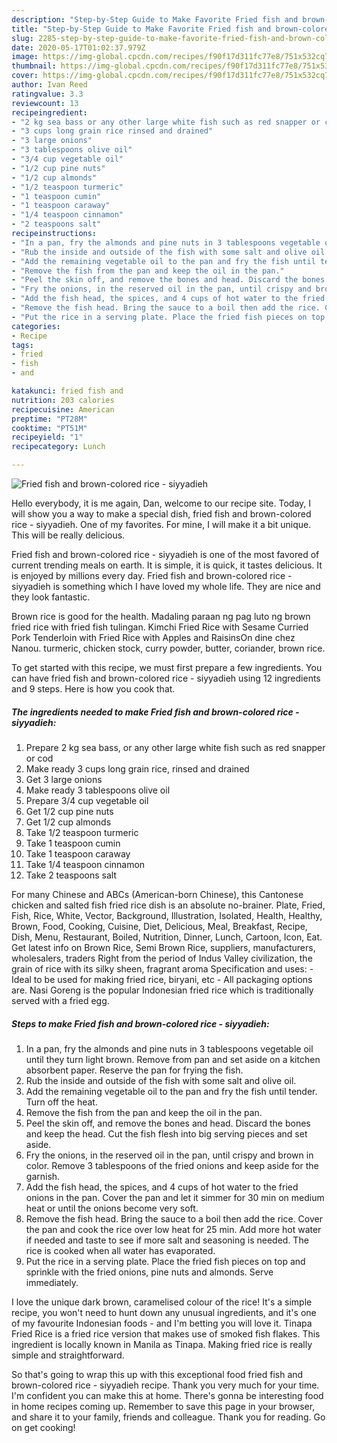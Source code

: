 ```yaml
---
description: "Step-by-Step Guide to Make Favorite Fried fish and brown-colored rice - siyyadieh"
title: "Step-by-Step Guide to Make Favorite Fried fish and brown-colored rice - siyyadieh"
slug: 2285-step-by-step-guide-to-make-favorite-fried-fish-and-brown-colored-rice-siyyadieh
date: 2020-05-17T01:02:37.979Z
image: https://img-global.cpcdn.com/recipes/f90f17d311fc77e8/751x532cq70/fried-fish-and-brown-colored-rice-siyyadieh-recipe-main-photo.jpg
thumbnail: https://img-global.cpcdn.com/recipes/f90f17d311fc77e8/751x532cq70/fried-fish-and-brown-colored-rice-siyyadieh-recipe-main-photo.jpg
cover: https://img-global.cpcdn.com/recipes/f90f17d311fc77e8/751x532cq70/fried-fish-and-brown-colored-rice-siyyadieh-recipe-main-photo.jpg
author: Ivan Reed
ratingvalue: 3.3
reviewcount: 13
recipeingredient:
- "2 kg sea bass or any other large white fish such as red snapper or cod"
- "3 cups long grain rice rinsed and drained"
- "3 large onions"
- "3 tablespoons olive oil"
- "3/4 cup vegetable oil"
- "1/2 cup pine nuts"
- "1/2 cup almonds"
- "1/2 teaspoon turmeric"
- "1 teaspoon cumin"
- "1 teaspoon caraway"
- "1/4 teaspoon cinnamon"
- "2 teaspoons salt"
recipeinstructions:
- "In a pan, fry the almonds and pine nuts in 3 tablespoons vegetable oil until they turn light brown. Remove from pan and set aside on a kitchen absorbent paper. Reserve the pan for frying the fish."
- "Rub the inside and outside of the fish with some salt and olive oil."
- "Add the remaining vegetable oil to the pan and fry the fish until tender. Turn off the heat."
- "Remove the fish from the pan and keep the oil in the pan."
- "Peel the skin off, and remove the bones and head. Discard the bones and keep the head. Cut the fish flesh into big serving pieces and set aside."
- "Fry the onions, in the reserved oil in the pan, until crispy and brown in color. Remove 3 tablespoons of the fried onions and keep aside for the garnish."
- "Add the fish head, the spices, and 4 cups of hot water to the fried onions in the pan. Cover the pan and let it simmer for 30 min on medium heat or until the onions become very soft."
- "Remove the fish head. Bring the sauce to a boil then add the rice. Cover the pan and cook the rice over low heat for 25 min. Add more hot water if needed and taste to see if more salt and seasoning is needed. The rice is cooked when all water has evaporated."
- "Put the rice in a serving plate. Place the fried fish pieces on top and sprinkle with the fried onions, pine nuts and almonds. Serve immediately."
categories:
- Recipe
tags:
- fried
- fish
- and

katakunci: fried fish and 
nutrition: 203 calories
recipecuisine: American
preptime: "PT28M"
cooktime: "PT51M"
recipeyield: "1"
recipecategory: Lunch

---
```



![Fried fish and brown-colored rice - siyyadieh](https://img-global.cpcdn.com/recipes/f90f17d311fc77e8/751x532cq70/fried-fish-and-brown-colored-rice-siyyadieh-recipe-main-photo.jpg)

Hello everybody, it is me again, Dan, welcome to our recipe site. Today, I will show you a way to make a special dish, fried fish and brown-colored rice - siyyadieh. One of my favorites. For mine, I will make it a bit unique. This will be really delicious.

Fried fish and brown-colored rice - siyyadieh is one of the most favored of current trending meals on earth. It is simple, it is quick, it tastes delicious. It is enjoyed by millions every day. Fried fish and brown-colored rice - siyyadieh is something which I have loved my whole life. They are nice and they look fantastic.

Brown rice is good for the health. Madaling paraan ng pag luto ng brown fried rice with fried fish tulingan. Kimchi Fried Rice with Sesame Curried Pork Tenderloin with Fried Rice with Apples and RaisinsOn dine chez Nanou. turmeric, chicken stock, curry powder, butter, coriander, brown rice.


To get started with this recipe, we must first prepare a few ingredients. You can have fried fish and brown-colored rice - siyyadieh using 12 ingredients and 9 steps. Here is how you cook that.

<!--inarticleads1-->

##### The ingredients needed to make Fried fish and brown-colored rice - siyyadieh:

1. Prepare 2 kg sea bass, or any other large white fish such as red snapper or cod
1. Make ready 3 cups long grain rice, rinsed and drained
1. Get 3 large onions
1. Make ready 3 tablespoons olive oil
1. Prepare 3/4 cup vegetable oil
1. Get 1/2 cup pine nuts
1. Get 1/2 cup almonds
1. Take 1/2 teaspoon turmeric
1. Take 1 teaspoon cumin
1. Take 1 teaspoon caraway
1. Take 1/4 teaspoon cinnamon
1. Take 2 teaspoons salt


For many Chinese and ABCs (American-born Chinese), this Cantonese chicken and salted fish fried rice dish is an absolute no-brainer. Plate, Fried, Fish, Rice, White, Vector, Background, Illustration, Isolated, Health, Healthy, Brown, Food, Cooking, Cuisine, Diet, Delicious, Meal, Breakfast, Recipe, Dish, Menu, Restaurant, Boiled, Nutrition, Dinner, Lunch, Cartoon, Icon, Eat. Get latest info on Brown Rice, Semi Brown Rice, suppliers, manufacturers, wholesalers, traders Right from the period of Indus Valley civilization, the grain of rice with its silky sheen, fragrant aroma Specification and uses: - Ideal to be used for making fried rice, biryani, etc - All packaging options are. Nasi Goreng is the popular Indonesian fried rice which is traditionally served with a fried egg. 

<!--inarticleads2-->

##### Steps to make Fried fish and brown-colored rice - siyyadieh:

1. In a pan, fry the almonds and pine nuts in 3 tablespoons vegetable oil until they turn light brown. Remove from pan and set aside on a kitchen absorbent paper. Reserve the pan for frying the fish.
1. Rub the inside and outside of the fish with some salt and olive oil.
1. Add the remaining vegetable oil to the pan and fry the fish until tender. Turn off the heat.
1. Remove the fish from the pan and keep the oil in the pan.
1. Peel the skin off, and remove the bones and head. Discard the bones and keep the head. Cut the fish flesh into big serving pieces and set aside.
1. Fry the onions, in the reserved oil in the pan, until crispy and brown in color. Remove 3 tablespoons of the fried onions and keep aside for the garnish.
1. Add the fish head, the spices, and 4 cups of hot water to the fried onions in the pan. Cover the pan and let it simmer for 30 min on medium heat or until the onions become very soft.
1. Remove the fish head. Bring the sauce to a boil then add the rice. Cover the pan and cook the rice over low heat for 25 min. Add more hot water if needed and taste to see if more salt and seasoning is needed. The rice is cooked when all water has evaporated.
1. Put the rice in a serving plate. Place the fried fish pieces on top and sprinkle with the fried onions, pine nuts and almonds. Serve immediately.


I love the unique dark brown, caramelised colour of the rice! It&#39;s a simple recipe, you won&#39;t need to hunt down any unusual ingredients, and it&#39;s one of my favourite Indonesian foods - and I&#39;m betting you will love it. Tinapa Fried Rice is a fried rice version that makes use of smoked fish flakes. This ingredient is locally known in Manila as Tinapa. Making fried rice is really simple and straightforward. 

So that's going to wrap this up with this exceptional food fried fish and brown-colored rice - siyyadieh recipe. Thank you very much for your time. I'm confident you can make this at home. There's gonna be interesting food in home recipes coming up. Remember to save this page in your browser, and share it to your family, friends and colleague. Thank you for reading. Go on get cooking!
